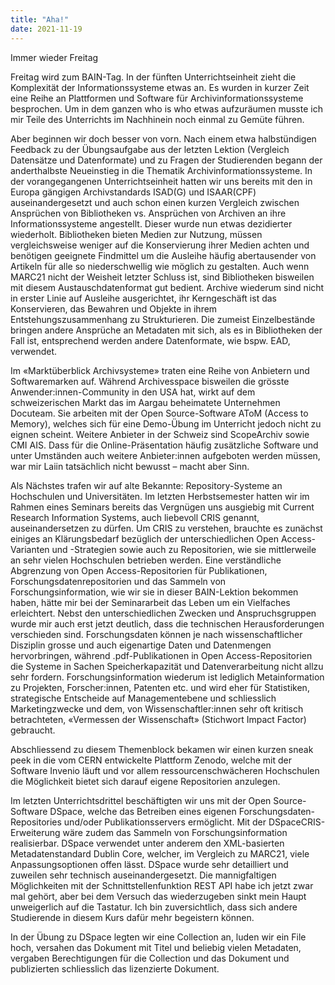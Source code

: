 ```yaml
---
title: "Aha!"
date: 2021-11-19
---
```


Immer wieder Freitag

Freitag wird zum BAIN-Tag. In der fünften Unterrichtseinheit zieht die Komplexität der Informationssysteme etwas an. 
Es wurden in kurzer Zeit eine Reihe an Plattformen und Software für Archivinformationssysteme besprochen. Um in dem 
ganzen who is who etwas aufzuräumen musste ich mir Teile des Unterrichts im Nachhinein noch einmal zu Gemüte führen. 

Aber beginnen wir doch besser von vorn. Nach einem etwa halbstündigen Feedback zu der Übungsaufgabe aus der letzten 
Lektion (Vergleich Datensätze und Datenformate) und zu Fragen der Studierenden begann der anderthalbste Neueinstieg 
in die Thematik Archivinformationssysteme. In der vorangegangenen Unterrichtseinheit hatten wir uns bereits mit den 
in Europa gängigen Archivstandards ISAD(G) und ISAAR(CPF) auseinandergesetzt und auch schon einen kurzen Vergleich 
zwischen Ansprüchen von Bibliotheken vs. Ansprüchen von Archiven an ihre Informationssysteme angestellt. Dieser wurde 
nun etwas dezidierter wiederholt. Bibliotheken bieten Medien zur Nutzung, müssen vergleichsweise weniger auf die 
Konservierung ihrer Medien achten und benötigen geeignete Findmittel um die Ausleihe häufig abertausender von Artikeln 
für alle so niederschwellig wie möglich zu gestalten. Auch wenn MARC21 nicht der Weisheit letzter Schluss ist, sind 
Bibliotheken bisweilen mit diesem Austauschdatenformat gut bedient. Archive wiederum sind nicht in erster Linie auf 
Ausleihe ausgerichtet, ihr Kerngeschäft ist das Konservieren, das Bewahren und Objekte in ihrem Entstehungszusammenhang 
zu Strukturieren. Die zumeist Einzelbestände bringen andere Ansprüche an Metadaten mit sich, als es in Bibliotheken der 
Fall ist, entsprechend werden andere Datenformate, wie bspw. EAD, verwendet. 

Im «Marktüberblick Archivsysteme» traten eine Reihe von Anbietern und Softwaremarken auf. Während Archivesspace bisweilen 
die grösste Anwender:innen-Community in den USA hat, wirkt auf dem schweizerischen Markt das im Aargau beheimatete 
Unternehmen Docuteam. Sie arbeiten mit der Open Source-Software AToM (Access to Memory), welches sich für eine Demo-Übung im 
Unterricht jedoch nicht zu eignen scheint. Weitere Anbieter in der Schweiz sind ScopeArchiv sowie CMI AIS. Dass für die 
Online-Präsentation häufig zusätzliche Software und unter Umständen auch weitere Anbieter:innen aufgeboten werden müssen, 
war mir Laiin tatsächlich nicht bewusst – macht aber Sinn.

Als Nächstes trafen wir auf alte Bekannte: Repository-Systeme an Hochschulen und Universitäten. Im letzten Herbstsemester 
hatten wir im Rahmen eines Seminars bereits das Vergnügen uns ausgiebig mit Current Research Information Systems, auch 
liebevoll CRIS genannt, auseinandersetzen zu dürfen. Um CRIS zu verstehen, brauchte es zunächst einiges an Klärungsbedarf 
bezüglich der unterschiedlichen Open Access-Varianten und -Strategien sowie auch zu Repositorien, wie sie mittlerweile an 
sehr vielen Hochschulen betrieben werden. 
Eine verständliche Abgrenzung von Open Access-Repositorien für Publikationen, Forschungsdatenrepositorien und das Sammeln 
von Forschungsinformation, wie wir sie in dieser BAIN-Lektion bekommen haben, hätte mir bei der Seminararbeit das Leben um 
ein Vielfaches erleichtert. Nebst den unterschiedlichen Zwecken und Anspruchsgruppen wurde mir auch erst jetzt deutlich, dass 
die technischen Herausforderungen verschieden sind. Forschungsdaten können je nach wissenschaftlicher Disziplin grosse und 
auch eigenartige Daten und Datenmengen hervorbringen, während .pdf-Publikationen in Open Access-Repositorien die Systeme in 
Sachen Speicherkapazität und Datenverarbeitung nicht allzu sehr fordern. Forschungsinformation wiederum ist lediglich 
Metainformation zu Projekten, Forscher:innen, Patenten etc. und wird eher für Statistiken, strategische Entscheide auf 
Managementebene und schliesslich Marketingzwecke und dem, von Wissenschaftler:innen sehr oft kritisch betrachteten, 
«Vermessen der Wissenschaft» (Stichwort Impact Factor) gebraucht. 

Abschliessend zu diesem Themenblock bekamen wir einen kurzen sneak peek in die vom CERN entwickelte Plattform Zenodo, welche 
mit der Software Invenio läuft und vor allem ressourcenschwächeren Hochschulen die Möglichkeit bietet sich darauf eigene 
Repositorien anzulegen. 

Im letzten Unterrichtsdrittel beschäftigten wir uns mit der Open Source-Software DSpace, welche das Betreiben eines eigenen 
Forschungsdaten-Repositories und/oder Publikationsservers ermöglicht. Mit der DSpaceCRIS-Erweiterung wäre zudem das Sammeln von 
Forschungsinformation realisierbar.  DSpace verwendet unter anderem den XML-basierten Metadatenstandard Dublin Core, welcher, 
im Vergleich zu MARC21, viele Anpassungsoptionen offen lässt. 
DSpace wurde sehr detailliert und zuweilen sehr technisch auseinandergesetzt. Die mannigfaltigen Möglichkeiten mit der 
Schnittstellenfunktion REST API habe ich jetzt zwar mal gehört, aber bei dem Versuch das wiederzugeben sinkt mein Haupt 
unweigerlich auf die Tastatur. Ich bin zuversichtlich, dass sich andere Studierende in diesem Kurs dafür mehr begeistern können.

In der Übung zu DSpace legten wir eine Collection an, luden wir ein File hoch, versahen das Dokument mit Titel und beliebig 
vielen Metadaten, vergaben Berechtigungen für die Collection und das Dokument und publizierten schliesslich das lizenzierte Dokument.
